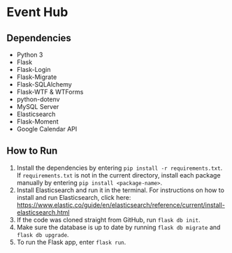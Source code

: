 # Event Hub

## Dependencies

- Python 3
- Flask
- Flask-Login
- Flask-Migrate
- Flask-SQLAlchemy
- Flask-WTF & WTForms
- python-dotenv
- MySQL Server
- Elasticsearch
- Flask-Moment
- Google Calendar API

## How to Run

1. Install the dependencies by entering `pip install -r requirements.txt`. If `requirements.txt` is not in the current directory, install each package manually by entering `pip install <package-name>`.
2. Install Elasticsearch and run it in the terminal. For instructions on how to install and run Elasticsearch, click here: https://www.elastic.co/guide/en/elasticsearch/reference/current/install-elasticsearch.html
3. If the code was cloned straight from GitHub, run `flask db init`.
4. Make sure the database is up to date by running `flask db migrate` and `flask db upgrade`.
5. To run the Flask app, enter `flask run`. 